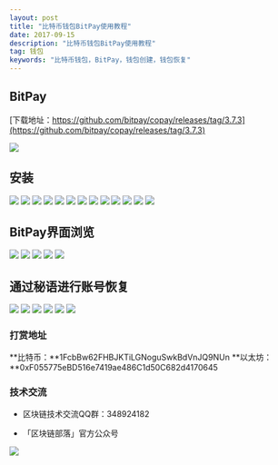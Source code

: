 ```yaml
---
layout: post
title: "比特币钱包BitPay使用教程"
date: 2017-09-15
description: "比特币钱包BitPay使用教程"
tag: 钱包
keywords: "比特币钱包，BitPay，钱包创建，钱包恢复"
---
```



## BitPay

[下载地址：https://github.com/bitpay/copay/releases/tag/3.7.3](https://github.com/bitpay/copay/releases/tag/3.7.3)

![](http://om1c35wrq.bkt.clouddn.com/Snip20170914_185.png)


## 安装


![](http://om1c35wrq.bkt.clouddn.com/bitpay000.png)
![](http://om1c35wrq.bkt.clouddn.com/bitpay001.png)
![](http://om1c35wrq.bkt.clouddn.com/bitpay002.png)
![](http://om1c35wrq.bkt.clouddn.com/bitpay003.png)
![](http://om1c35wrq.bkt.clouddn.com/bitpay004.png)
![](http://om1c35wrq.bkt.clouddn.com/bitpay005.png)
![](http://om1c35wrq.bkt.clouddn.com/bitpay006.png)
![](http://om1c35wrq.bkt.clouddn.com/bitpay007.png)
![](http://om1c35wrq.bkt.clouddn.com/bitpay008.png)
![](http://om1c35wrq.bkt.clouddn.com/bitpay009.png)
![](http://om1c35wrq.bkt.clouddn.com/bitpay010.png)
![](http://om1c35wrq.bkt.clouddn.com/bitpay011.png)
![](http://om1c35wrq.bkt.clouddn.com/bitpay012.png)

## BitPay界面浏览

![](http://om1c35wrq.bkt.clouddn.com/bitpay013.png)
![](http://om1c35wrq.bkt.clouddn.com/bitpay014.png)
![](http://om1c35wrq.bkt.clouddn.com/bitpay015.png)
![](http://om1c35wrq.bkt.clouddn.com/bitpay016.png)
![](http://om1c35wrq.bkt.clouddn.com/bitpay017.png)

## 通过秘语进行账号恢复

![](http://om1c35wrq.bkt.clouddn.com/bitpay018.png)
![](http://om1c35wrq.bkt.clouddn.com/bitpay019.png)
![](http://om1c35wrq.bkt.clouddn.com/bitpay020.png)
![](http://om1c35wrq.bkt.clouddn.com/bitpay021.png)
![](http://om1c35wrq.bkt.clouddn.com/bitpay022.png)
![](http://om1c35wrq.bkt.clouddn.com/bitpay023.png)



### 打赏地址

**比特币：**1FcbBw62FHBJKTiLGNoguSwkBdVnJQ9NUn
**以太坊：**0xF055775eBD516e7419ae486C1d50C682d4170645


### 技术交流

- 区块链技术交流QQ群：348924182

- 「区块链部落」官方公众号

![](http://orhm8wuhd.bkt.clouddn.com/qukuailian100.jpg)











